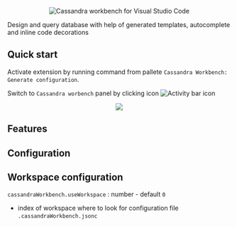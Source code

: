 
<p align="center">
<img src="https://raw.githubusercontent.com/kdcro101/vscode-cassandra/master/media/title.png" title="Cassandra workbench for Visual Studio Code" alt="Cassandra workbench for Visual Studio Code">
</p>
<p>
Design and query database with help of generated templates, autocomplete and inline code decorations
</p>


## Quick start

Activate extension by running command from pallete `Cassandra Workbench: Generate configuration`. 

Switch to `Cassandra worbench` panel by clicking icon ![Activity bar icon](https://raw.githubusercontent.com/kdcro101/vscode-cassandra/master/icons/activity.svg)


<p align="center">
   <img src="https://raw.githubusercontent.com/kdcro101/vscode-cassandra/master/media/res/panel-and-settings.png?12311" />
</p>

## Features

## Configuration


## Workspace configuration
`cassandraWorkbench.useWorkspace` : number - default `0`
- index of workspace where to look for configuration file `.cassandraWorkbench.jsonc`
